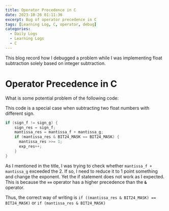 ```yaml
---
title: Operator Precedence in C
date: 2023-10-26 01:11:36
excerpt: Bug of operator precedence in C
tags: [Learning Log, C, operator, debug]
categories:
  - Daily Logs
  - Learning Logs
  - C
---
```


This blog record how I debugged a problem while I was implementing float subtraction solely based on integer subtraction.

# Operator Precedence in C

What is some potential problem of the following code:

This code is a special case when subtracting two float numbers with different sign.

```c
if (sign_f != sign_g) {
    sign_res = sign_f;
    mantissa_res = mantissa_f + mantissa_g;
    if (mantissa_res & BIT24_MASK == BIT24_MASK) {
      mantissa_res >>= 1;
      exp_res++;
    }
}
```

As I mentioned in the title, I was trying to check whether `mantissa_f + mantissa_g` exceeded the 2. If so, I need to reduce it to 1 point something and change the exponent. Yet the if statement does not work as I expected. This is because the **`==`** operator has a higher precedence than the **`&`** operator.

Thus, the correct way of writing is `if ((mantissa_res & BIT24_MASK) == BIT24_MASK)` or `if (mantissa_res & BIT24_MASK)`
